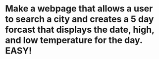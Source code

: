 <h1>Make a webpage that allows a user to search a city and creates a 5 day forcast that displays the date, high, and low temperature for the day. EASY!</h1>